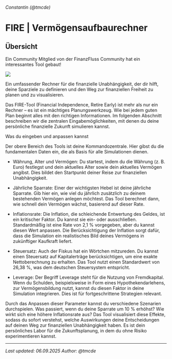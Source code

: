 ###### Constantin (@tmcde)

# FIRE | Vermögensaufbaurechner

## Übersicht

Ein Community Mitglied von der FinanzFluss Community hat ein interessantes Tool gebaut!

![](https://i.imgur.com/db7MIBi.png)

Ein umfassender Rechner für die finanzielle Unabhängigkeit, der dir hilft, deine Sparziele zu definieren und den Weg zur finanziellen Freiheit zu planen und zu visualisieren.

Das FIRE-Tool (Financial Independence, Retire Early) ist mehr als nur ein Rechner – es ist ein mächtiges Planungswerkzeug. Wie bei jedem guten Plan beginnt alles mit den richtigen Informationen. Im folgenden Abschnitt beschreiben wir die zentralen Eingabemöglichkeiten, mit denen du deine persönliche finanzielle Zukunft simulieren kannst.

Was du eingeben und anpassen kannst

Der obere Bereich des Tools ist deine Kommandozentrale. Hier gibst du die fundamentalen Daten ein, die als Basis für alle Simulationen dienen.

- Währung, Alter und Vermögen: Du startest, indem du die Währung (z. B. Euro) festlegst und dein aktuelles Alter sowie dein aktuelles Vermögen angibst. Dies bildet den Startpunkt deiner Reise zur finanziellen Unabhängigkeit.

- Jährliche Sparrate: Einer der wichtigsten Hebel ist deine jährliche Sparrate. Gib hier ein, wie viel du jährlich zusätzlich zu deinem bestehenden Vermögen anlegen möchtest. Das Tool berechnet dann, wie schnell dein Vermögen wächst, basierend auf dieser Rate.

- Inflationsrate: Die Inflation, die schleichende Entwertung des Geldes, ist ein kritischer Faktor. Du kannst sie ein- oder ausschließen. Standardmäßig ist eine Rate von 2,1 % vorgegeben, aber du kannst diesen Wert anpassen. Die Berücksichtigung der Inflation sorgt dafür, dass die Simulation ein realistisches Bild deines Vermögens in zukünftiger Kaufkraft liefert.

- Steuersatz: Auch der Fiskus hat ein Wörtchen mitzureden. Du kannst einen Steuersatz auf Kapitalerträge berücksichtigen, um eine exakte Nettoberechnung zu erhalten. Das Tool nutzt einen Standardwert von 26,38 %, was dem deutschen Steuersystem entspricht.

- Leverage: Der Begriff Leverage steht für die Nutzung von Fremdkapital. Wenn du Schulden, beispielsweise in Form eines Hypothekendarlehens, zur Vermögensbildung nutzt, kannst du diesen Faktor in deine Simulation integrieren. Dies ist für fortgeschrittene Strategien relevant.

Durch das Anpassen dieser Parameter kannst du verschiedene Szenarien durchspielen. Was passiert, wenn du deine Sparrate um 10 % erhöhst? Wie wirkt sich eine höhere Inflationsrate aus? Das Tool visualisiert diese Effekte, sodass du sofort verstehst, welche Auswirkungen deine Entscheidungen auf deinen Weg zur finanziellen Unabhängigkeit haben. Es ist dein persönliches Labor für die Zukunftsplanung, in dem du ohne Risiko experimentieren kannst.



---

*Last updated: 06.09.2025*
*Author: @tmcde*
